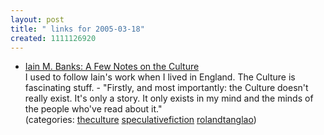 ```yaml
---
layout: post
title: " links for 2005-03-18"
created: 1111126920
---
```

<ul class="delicious">
	<li>
		<div class="delicious-link"><a href="http://www.cs.bris.ac.uk/~stefan/culture.html">Iain M. Banks: A Few Notes on the Culture</a></div>
		<div class="delicious-extended">I used to follow Iain's work when I lived in England. The Culture is fascinating stuff. - "Firstly, and most importantly: the Culture doesn't really exist. It's only a story. It only exists in my mind and the minds of the people who've read about it."</div>
		<div class="delicious-categories">(categories: <a href="http://del.icio.us/rtanglao/theculture">theculture</a> <a href="http://del.icio.us/rtanglao/speculativefiction">speculativefiction</a> <a href="http://del.icio.us/rtanglao/rolandtanglao">rolandtanglao</a>)</div>
	</li>
</ul>


